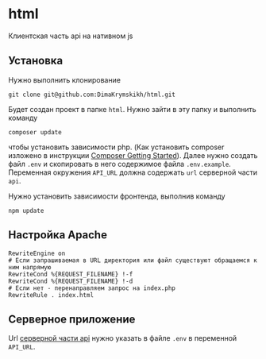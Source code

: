 # html
Клиентская часть api на нативном js

## Установка
Нужно выполнить клонирование
```
git clone git@github.com:DimaKrymskikh/html.git
```
Будет создан проект в папке `html`.
Нужно зайти в эту папку и выполнить команду
```
composer update
```
чтобы установить зависимости php.
(Как установить composer изложено в инструкции [Composer Getting Started](https://getcomposer.org/doc/00-intro.md)).
Далее нужно создать файл `.env` и скопировать в него содержимое файла `.env.example`. Переменная окружения `API_URL` должна содержать `url` серверной части `api`.

Нужно установить зависимости фронтенда, выполнив команду
```
npm update
```

## Настройка Apache
```
RewriteEngine on
# Если запрашиваемая в URL директория или файл существуют обращаемся к ним напрямую
RewriteCond %{REQUEST_FILENAME} !-f
RewriteCond %{REQUEST_FILENAME} !-d
# Если нет - перенаправляем запрос на index.php
RewriteRule . index.html
```

## Серверное приложение
Url [серверной части api](https://github.com/DimaKrymskikh/api) нужно указать в файле `.env` в переменной `API_URL`.
